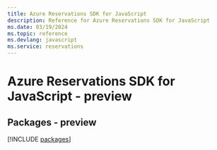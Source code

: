 ```yaml
---
title: Azure Reservations SDK for JavaScript
description: Reference for Azure Reservations SDK for JavaScript
ms.date: 03/19/2024
ms.topic: reference
ms.devlang: javascript
ms.service: reservations
---
```

# Azure Reservations SDK for JavaScript - preview
## Packages - preview
[!INCLUDE [packages](reservations-index.md)]